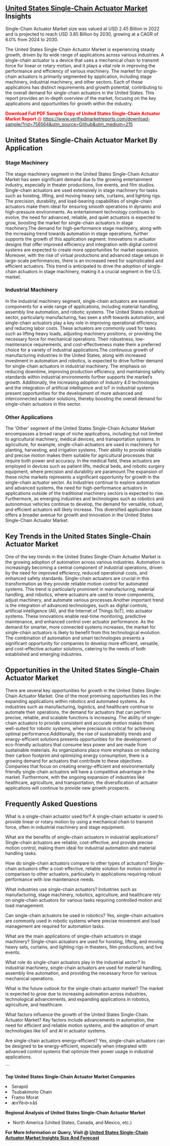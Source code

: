 <h2><a href="https://www.verifiedmarketreports.com/download-sample/?rid=756564&amp;utm_source=Github&amp;utm_medium=215" target="_blank">United States Single-Chain Actuator Market</a> Insights</h2><p>Single-Chain Actuator Market size was valued at USD 2.45 Billion in 2022 and is projected to reach USD 3.85 Billion by 2030, growing at a CAGR of 6.0% from 2024 to 2030.</p><p><p>The United States Single-Chain Actuator Market is experiencing steady growth, driven by its wide range of applications across various industries. A single-chain actuator is a device that uses a mechanical chain to transmit force for linear or rotary motion, and it plays a vital role in improving the performance and efficiency of various machinery. The market for single-chain actuators is primarily segmented by application, including stage machinery, industrial machinery, and other sectors. Each of these applications has distinct requirements and growth potential, contributing to the overall demand for single-chain actuators in the United States. This report provides an in-depth overview of the market, focusing on the key applications and opportunities for growth within the industry. <p><span class=""><span style="color: #ff0000;"><strong>Download Full PDF Sample Copy of United States Single-Chain Actuator Market Report</strong> @ </span><a href="https://www.verifiedmarketreports.com/download-sample/?rid=756564&amp;utm_source=Github&amp;utm_medium=215" target="_blank">https://www.verifiedmarketreports.com/download-sample/?rid=756564&amp;utm_source=Github&amp;utm_medium=215</a></span></p></p><h2>United States Single-Chain Actuator Market By Application</h2><h3>Stage Machinery</h3><p>The stage machinery segment in the United States Single-Chain Actuator Market has seen significant demand due to the growing entertainment industry, especially in theater productions, live events, and film studios. Single-chain actuators are used extensively in stage machinery for tasks such as hoisting, lifting, and moving heavy sets, curtains, and lighting rigs. The precision, durability, and load-bearing capabilities of single-chain actuators make them ideal for ensuring smooth operations in dynamic and high-pressure environments. As entertainment technology continues to evolve, the need for advanced, reliable, and quiet actuators is expected to grow, boosting the market for single-chain actuators in stage machinery.The demand for high-performance stage machinery, along with the increasing trend towards automation in stage operations, further supports the growth of this application segment. Innovations in actuator designs that offer improved efficiency and integration with digital control systems are expected to create more opportunities for market expansion. Moreover, with the rise of virtual productions and advanced stage setups in large-scale performances, there is an increased need for sophisticated and efficient actuators. This trend is anticipated to drive the adoption of single-chain actuators in stage machinery, making it a crucial segment in the U.S. market.<h3>Industrial Machinery</h3><p>In the industrial machinery segment, single-chain actuators are essential components for a wide range of applications, including material handling, assembly line automation, and robotic systems. The United States industrial sector, particularly manufacturing, has seen a shift towards automation, and single-chain actuators play a key role in improving operational efficiency and reducing labor costs. These actuators are commonly used for tasks such as lifting heavy loads, adjusting machinery positions, or providing the necessary force for mechanical operations. Their robustness, low-maintenance requirements, and cost-effectiveness make them a preferred choice for a variety of industrial applications.The continuous growth of manufacturing industries in the United States, along with increased investment in automation and robotics, is expected to drive further demand for single-chain actuators in industrial machinery. The emphasis on reducing downtime, improving production efficiency, and maintaining safety standards within industrial environments further supports the market’s growth. Additionally, the increasing adoption of Industry 4.0 technologies and the integration of artificial intelligence and IoT in industrial systems present opportunities for the development of more advanced and interconnected actuator solutions, thereby boosting the overall demand for single-chain actuators in this sector.<h3>Other Applications</h3><p>The 'Other' segment of the United States Single-Chain Actuator Market encompasses a broad range of niche applications, including but not limited to agricultural machinery, medical devices, and transportation systems. In agriculture, for example, single-chain actuators are used in machinery for planting, harvesting, and irrigation systems. Their ability to provide reliable and precise motion makes them suitable for agricultural processes that require both power and accuracy. In the medical field, these actuators are employed in devices such as patient lifts, medical beds, and robotic surgery equipment, where precision and durability are paramount.The expansion of these niche markets represents a significant opportunity for growth in the single-chain actuator sector. As industries continue to explore automation and advanced systems, the need for high-performance actuators in applications outside of the traditional machinery sectors is expected to rise. Furthermore, as emerging industries and technologies such as robotics and autonomous vehicles continue to develop, the demand for versatile, robust, and efficient actuators will likely increase. This diversified application base offers a broader avenue for growth and innovation in the United States Single-Chain Actuator Market.<h2>Key Trends in the United States Single-Chain Actuator Market</h2><p>One of the key trends in the United States Single-Chain Actuator Market is the growing adoption of automation across various industries. Automation is increasingly becoming a central component of industrial operations, driven by the need for improved efficiency, reduced operational costs, and enhanced safety standards. Single-chain actuators are crucial in this transformation as they provide reliable motion control for automated systems. This trend is particularly prominent in manufacturing, material handling, and robotics, where actuators are used to move components, adjust machinery, and automate various processes.Another important trend is the integration of advanced technologies, such as digital controls, artificial intelligence (AI), and the Internet of Things (IoT), into actuator systems. These innovations enable real-time monitoring, predictive maintenance, and enhanced control over actuator performance. As the demand for smarter, more connected systems increases, the market for single-chain actuators is likely to benefit from this technological evolution. The combination of automation and smart technologies presents a significant opportunity for companies to develop more efficient, versatile, and cost-effective actuator solutions, catering to the needs of both established and emerging industries.<h2>Opportunities in the United States Single-Chain Actuator Market</h2><p>There are several key opportunities for growth in the United States Single-Chain Actuator Market. One of the most promising opportunities lies in the expanding applications within robotics and automated systems. As industries such as manufacturing, logistics, and healthcare continue to automate their operations, the demand for actuators that can perform precise, reliable, and scalable functions is increasing. The ability of single-chain actuators to provide consistent and accurate motion makes them well-suited for robotic systems, where precision is critical for achieving optimal performance.Additionally, the rise of sustainability trends and energy-efficient solutions presents opportunities for the development of eco-friendly actuators that consume less power and are made from sustainable materials. As organizations place more emphasis on reducing their carbon footprint and optimizing energy consumption, there is a growing demand for actuators that contribute to these objectives. Companies that focus on creating energy-efficient and environmentally friendly single-chain actuators will have a competitive advantage in the market. Furthermore, with the ongoing expansion of industries like healthcare, agriculture, and transportation, the diversification of actuator applications will continue to provide new growth prospects.<h2>Frequently Asked Questions</h2><p>What is a single-chain actuator used for? A single-chain actuator is used to provide linear or rotary motion by using a mechanical chain to transmit force, often in industrial machinery and stage equipment.</p><p>What are the benefits of single-chain actuators in industrial applications? Single-chain actuators are reliable, cost-effective, and provide precise motion control, making them ideal for industrial automation and material handling tasks.</p><p>How do single-chain actuators compare to other types of actuators? Single-chain actuators offer a cost-effective, reliable solution for motion control in comparison to other actuators, particularly in applications requiring robust performance with low maintenance needs.</p><p>What industries use single-chain actuators? Industries such as manufacturing, stage machinery, robotics, agriculture, and healthcare rely on single-chain actuators for various tasks requiring controlled motion and load management.</p><p>Can single-chain actuators be used in robotics? Yes, single-chain actuators are commonly used in robotic systems where precise movement and load management are required for automation tasks.</p><p>What are the main applications of single-chain actuators in stage machinery? Single-chain actuators are used for hoisting, lifting, and moving heavy sets, curtains, and lighting rigs in theaters, film productions, and live events.</p><p>What role do single-chain actuators play in the industrial sector? In industrial machinery, single-chain actuators are used for material handling, assembly line automation, and providing the necessary force for various mechanical operations.</p><p>What is the future outlook for the single-chain actuator market? The market is expected to grow due to increasing automation across industries, technological advancements, and expanding applications in robotics, agriculture, and healthcare.</p><p>What factors influence the growth of the United States Single-Chain Actuator Market? Key factors include advancements in automation, the need for efficient and reliable motion systems, and the adoption of smart technologies like IoT and AI in actuator systems.</p><p>Are single-chain actuators energy-efficient? Yes, single-chain actuators can be designed to be energy-efficient, especially when integrated with advanced control systems that optimize their power usage in industrial applications.</p>```</p><p><strong>Top United States Single-Chain Actuator Market Companies</strong></p><div data-test-id=""><p><li>Serapid</li><li> Tsubakimoto Chain</li><li> Framo Morat</li><li> æ±Ÿè‹è‹±å­š</li></p><div><strong>Regional Analysis of&nbsp;United States Single-Chain Actuator Market</strong></div><ul><li dir="ltr"><p dir="ltr">North America&nbsp;(United States, Canada, and Mexico, etc.)</p></li></ul><p><strong>For More Information or Query, Visit @&nbsp;</strong><strong><a href="https://www.verifiedmarketreports.com/product/single-chain-actuator-market/?utm_source=Github&amp;utm_medium=215" target="_blank">United States Single-Chain Actuator Market Insights Size And Forecast</a></strong></p></div>
